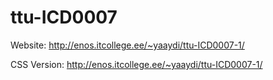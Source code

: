 # ttu-ICD0007

Website: http://enos.itcollege.ee/~yaaydi/ttu-ICD0007-1/

CSS Version: http://enos.itcollege.ee/~yaaydi/ttu-ICD0007-1/
